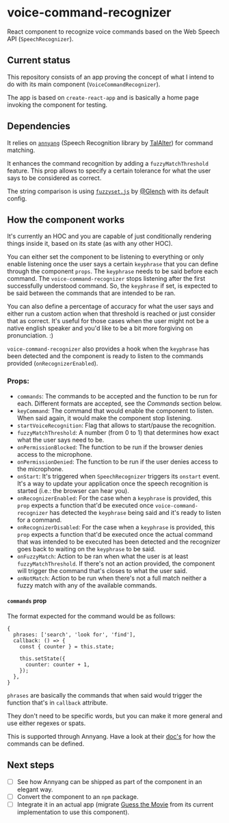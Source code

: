 # voice-command-recognizer
React component to recognize voice commands based on the Web Speech API (`SpeechRecognizer`).

## Current status

This repository consists of an app proving the concept of what I intend to do with its main component (`VoiceCommandRecognizer`).

The app is based on `create-react-app` and is basically a home page invoking the component for testing.

## Dependencies

It relies on [`annyang`](https://github.com/TalAter/annyang) (Speech Recognition library by [TalAlter](https://twitter.com/TalAter)) for command matching.

It enhances the command recognition by adding a `fuzzyMatchThreshold` feature. This prop allows to specify a certain tolerance for what the user says to be considered as correct.

The string comparison is using [`fuzzyset.js`](https://glench.github.io/fuzzyset.js/) by [@Glench](https://twitter.com/Glench) with its default config.

## How the component works

It's currently an HOC and you are capable of just conditionally rendering things inside it, based on its state (as with any other HOC).

You can either set the component to be listening to everything or only enable listening once the user says a certain `keyphrase` that you can define through the component `props`. The `keyphrase` needs to be said before each command. The `voice-command-recognizer` stops listening after the first successfully understood command. So, the `keyphrase` if set, is expected to be said between the commands that are intended to be ran.

You can also define a percentage of accuracy for what the user says and either run a custom action when that threshold is reached or just consider that as correct. It's useful for those cases when the user might not be a native english speaker and you'd like to be a bit more forgiving on pronunciation. :)

`voice-command-recognizer` also provides a hook when the `keyphrase` has been detected and the component is ready to listen to the commands provided (`onRecognizerEnabled`).

### Props:

- `commands`: The commands to be accepted and the function to be run for each. Different formats are accepted, see the _Commands_ section below.
- `keyCommand`: The command that would enable the component to listen. When said again, it would make the component stop listening.
- `startVoiceRecognition`: Flag that allows to start/pause the recognition.
- `fuzzyMatchThreshold`: A number (from 0 to 1) that determines how exact what the user says need to be.
- `onPermissionBlocked`: The function to be run if the browser denies access to the microphone.
- `onPermissionDenied`: The function to be run if the user denies access to the microphone.
- `onStart`: It's triggered when `SpeechRecognizer` triggers its `onstart` event. It's a way to update your application once the speech recognition is started (i.e.: the browser can hear you).
- `onRecognizerEnabled`: For the case when a `keyphrase` is provided, this `prop` expects a function that'd be executed once `voice-command-recognizer` has detected the `keyphrase` being said and it's ready to listen for a command.
- `onRecognizerDisabled`: For the case when a `keyphrase` is provided, this `prop` expects a function that'd be executed once the actual command that was intended to be executed has been detected and the recognizer goes back to waiting on the `keyphrase` to be said.
- `onFuzzyMatch`: Action to be ran when what the user is at least `fuzzyMatchThreshold`. If there's not an action provided, the component will trigger the command that's closes to what the user said.
- `onNotMatch`: Action to be run when there's not a full match neither a fuzzy match with any of the available commands.

#### `commands` prop

The format expected for the command would be as follows:

```
{
  phrases: ['search', 'look for', 'find'],
  callback: () => {
    const { counter } = this.state;

    this.setState({
      counter: counter + 1,
    });
  },
}
```

`phrases` are basically the commands that when said would trigger the function that's in `callback` attribute.

They don't need to be specific words, but you can make it more general and use either regexes or spats.

This is supported through Annyang. Have a look at their [doc's](https://github.com/TalAter/annyang/tree/master/docs#good-to-know) for how the commands can be defined.

## Next steps

- [ ] See how Annyang can be shipped as part of the component in an elegant way.
- [ ] Convert the component to an `npm` package.
- [ ] Integrate it in an actual app (migrate [Guess the Movie](https://github.com/loqtor/guess-the-movie) from its current implementation to use this component).